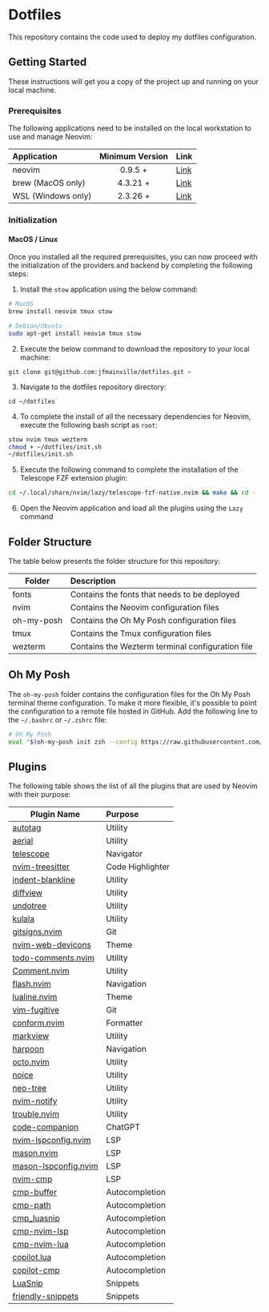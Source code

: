 # Dotfiles

This repository contains the code used to deploy my dotfiles configuration.

## Getting Started

These instructions will get you a copy of the project up and running on your local machine.

### Prerequisites

The following applications need to be installed on the local workstation to use and manage Neovim:

| Application        | Minimum Version | Link                                                            |
| :----------------- | :-------------: | :-------------------------------------------------------------- |
| neovim             |     0.9.5 +     | [Link](https://github.com/neovim/neovim/blob/master/INSTALL.md) |
| brew (MacOS only)  |    4.3.21 +     | [Link](https://brew.sh/)                                        |
| WSL (Windows only) |    2.3.26 +     | [Link](https://github.com/microsoft/WSL)                        |

### Initialization

#### MacOS / Linux

Once you installed all the required prerequisites, you can now proceed with the initialization of the providers and
backend by completing the following steps:

1. Install the `stow` application using the below command:

```bash
# MacOS
brew install neovim tmux stow

# Debian/Ubuntu
sudo apt-get install neovim tmux stow
```

2. Execute the below command to download the repository to your local machine:

`git clone git@github.com:jfmainville/dotfiles.git ~`

3. Navigate to the dotfiles repository directory:

`cd ~/dotfiles`

4. To complete the install of all the necessary dependencies for Neovim, execute the following bash script as `root`:

```bash
stow nvim tmux wezterm
chmod + ~/dotfiles/init.sh
~/dotfiles/init.sh

```

5. Execute the following command to complete the installation of the Telescope FZF extension plugin:

```bash
cd ~/.local/share/nvim/lazy/telescope-fzf-native.nvim && make && cd -

```

6. Open the Neovim application and load all the plugins using the `Lazy` command

## Folder Structure

The table below presents the folder structure for this repository:

| Folder     | Description                                      |
| ---------- | :----------------------------------------------- |
| fonts      | Contains the fonts that needs to be deployed     |
| nvim       | Contains the Neovim configuration files          |
| oh-my-posh | Contains the Oh My Posh configuration files      |
| tmux       | Contains the Tmux configuration files            |
| wezterm    | Contains the Wezterm terminal configuration file |

## Oh My Posh

The `oh-my-posh` folder contains the configuration files for the Oh My Posh terminal theme configuration. To make it more flexible, it's possible to point the configuration to a remote file hosted in GitHub. Add the following line to the `~/.bashrc` or `~/.zshrc` file:

```bash
# Oh My Posh
eval "$(oh-my-posh init zsh --config https://raw.githubusercontent.com/jfmainville/dotfiles/refs/heads/main/oh-my-posh/purist.omp.json)"
```

## Plugins

The following table shows the list of all the plugins that are used by Neovim with their purpose:

| Plugin Name                                                                  | Purpose          |
| ---------------------------------------------------------------------------- | :--------------- |
| [autotag](https://github.com/windwp/nvim-ts-autotag)                         | Utility          |
| [aerial](https://github.com/stevearc/aerial.nvim)                            | Utility          |
| [telescope](https://github.com/nvim-telescope/telescope.nvim)                | Navigator        |
| [nvim-treesitter](https://github.com/nvim-treesitter/nvim-treesitter)        | Code Highlighter |
| [indent-blankline](https://github.com/lukas-reineke/indent-blankline.nvim)   | Utility          |
| [diffview](https://github.com/sindrets/diffview.nvim)                        | Utility          |
| [undotree](https://github.com/mbbill/undotree)                               | Utility          |
| [kulala](https://github.com/mistweaverco/kulala.nvim)                        | Utility          |
| [gitsigns.nvim](https://github.com/lewis6991/gitsigns.nvim)                  | Git              |
| [nvim-web-devicons](https://github.com/nvim-tree/nvim-web-devicons)          | Theme            |
| [todo-comments.nvim](https://github.com/folke/todo-comments.nvim)            | Utility          |
| [Comment.nvim](https://github.com/numToStr/Comment.nvim)                     | Utility          |
| [flash.nvim](https://github.com/folke/flash.nvim)                            | Navigation       |
| [lualine.nvim](https://github.com/nvim-lualine/lualine.nvim)                 | Theme            |
| [vim-fugitive](https://github.com/tpope/vim-fugitive)                        | Git              |
| [conform.nvim](https://github.com/stevearc/conform.nvim)                     | Formatter        |
| [markview](https://github.com/OXY2DEV/markview.nvim)                         | Utility          |
| [harpoon](https://github.com/ThePrimeagen/harpoon/tree/harpoon2)             | Navigation       |
| [octo.nvim](https://github.com/pwntester/octo.nvim)                          | Utility          |
| [noice](https://github.com/folke/noice.nvim)                                 | Utility          |
| [neo-tree](https://github.com/nvim-neo-tree/neo-tree.nvim)                   | Utility          |
| [nvim-notify](https://github.com/rcarriga/nvim-notify)                       | Utility          |
| [trouble.nvim](https://github.com/folke/trouble.nvim)                        | Utility          |
| [code-companion](https://github.com/olimorris/codecompanion.nvim)            | ChatGPT          |
| [nvim-lspconfig.nvim](https://github.com/neovim/nvim-lspconfig)              | LSP              |
| [mason.nvim](https://github.com/williamboman/mason.nvim)                     | LSP              |
| [mason-lspconfig.nvim](https://github.com/williamboman/mason-lspconfig.nvim) | LSP              |
| [nvim-cmp](https://github.com/hrsh7th/nvim-cmp)                              | LSP              |
| [cmp-buffer](https://github.com/hrsh7th/cmp-buffer)                          | Autocompletion   |
| [cmp-path](https://github.com/hrsh7th/cmp-path)                              | Autocompletion   |
| [cmp_luasnip](https://github.com/saadparwaiz1/cmp_luasnip)                   | Autocompletion   |
| [cmp-nvim-lsp](https://github.com/hrsh7th/cmp-nvim-lsp)                      | Autocompletion   |
| [cmp-nvim-lua](https://github.com/hrsh7th/cmp-nvim-lua)                      | Autocompletion   |
| [copilot.lua](https://github.com/zbirenbaum/copilot.lua)                     | Autocompletion   |
| [copilot-cmp](https://github.com/zbirenbaum/copilot-cmp)                     | Autocompletion   |
| [LuaSnip](https://github.com/L3MON4D3/LuaSnip)                               | Snippets         |
| [friendly-snippets](https://github.com/rafamadriz/friendly-snippets)         | Snippets         |
